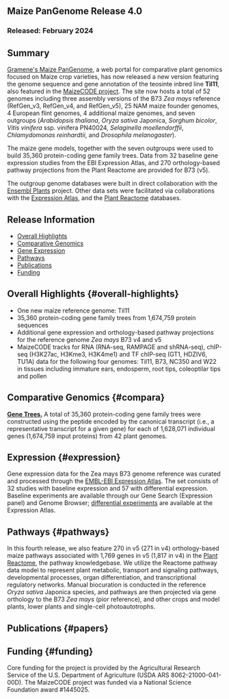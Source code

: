 ## Maize PanGenome Release 4.0
### Released: February 2024
## Summary
[Gramene's Maize PanGenome](http://maize-pangenome.gramene.org), a web portal for comparative plant genomics focused on Maize crop varieties,
has now released a new version featuring the genome sequence and gene annotation of the teosinte inbred line **Til11**, also featured in the [MaizeCODE project](http://www.maizecode.org/data/). The site now hosts a total of 52 genomes including three assembly versions of the B73 _Zea mays_ reference (RefGen_v3, RefGen_v4, and RefGen_v5), 25 NAM maize founder genomes, 4 European flint genomes, 4 additional maize genomes, and seven outgroups (_Arabidopsis thaliana_, _Oryza sativa_ Japonica, _Sorghum bicolor_, _Vitis vinifera_ ssp. vinifera PN40024, _Selaginella moellendorffii_, _Chlamydomonas reinhardtii_, and _Drosophila melanogaster_).

The maize gene models, together with the seven outgroups were used to build 35,360 protein-coding gene family trees. Data from 32 baseline gene expression studies from the EBI Expression Atlas, and 270 orthology-based pathway projections from the Plant Reactome are provided for B73 (v5).

The outgroup genome databases were built in direct collaboration with the [Ensembl Plants](http://plants.ensembl.org) project.
Other data sets were facilitated via collaborations with the [Expression Atlas](https://www.ebi.ac.uk/gxa/plant/experiments),
and the [Plant Reactome](https://plantreactome.gramene.org/) databases.

## Release Information
- [Overall Highlights](#overall-highlights)
- [Comparative Genomics](#compara)
- [Gene Expression](#expression)
- [Pathways](#pathways)
- [Publications](#papers)
- [Funding](#funding)

## Overall Highlights {#overall-highlights}
- One new maize reference genome: Til11
- 35,360 protein-coding gene family trees from 1,674,759 protein sequences
- Additional gene expression and orthology-based pathway projections for the reference 
  genome *Zea mays* B73 v4 and v5
- MaizeCODE tracks for RNA (RNA-seq, RAMPAGE and shRNA-seq), chIP-seq (H3K27ac, H3Kme3, H3K4me1) and TF chIP-seq (GT1, HDZIV6, TU1A) data for the following four genomes: Til11, B73, NC350 and W22 in tissues including immature ears, endosperm, root tips, coleoptilar tips and pollen

## Comparative Genomics {#compara}

[**Gene Trees.**](http://maize-pangenome-ensembl.gramene.org/prot_tree_stats.html) A total of
35,360 protein-coding gene family trees were constructed using the peptide encoded by
the canonical transcript (i.e., a representative transcript for a given gene) for each
of 1,628,071 individual genes (1,674,759 input proteins) from 42 plant genomes.

## Expression {#expression}

Gene expression data for the Zea mays B73 genome reference was curated and
processed through the [EMBL-EBI Expression Atlas](https://www.ebi.ac.uk/gxa/plant/experiments).
The set consists of 32 studies with baseline expression and 57 with differential expression. Baseline experiments
are available through our Gene Search (Expression panel) and Genome Browser; [differential experiments](https://www.ebi.ac.uk/gxa/experiments?kingdom=Plants&species=Zea+mays&experimentType=Differential) are available at the Expression Atlas.

## Pathways {#pathways}

In this fourth release, we also feature 270 in v5 (271 in v4) orthology-based maize pathways associated with 1,769 genes in v5 (1,817 in v4) in the [Plant Reactome](https://plantreactome.gramene.org/), the pathway knowledgebase. We utilize the Reactome pathway data model to represent plant metabolic, transport and signaling pathways, developmental processes, organ differentiation, and transcriptional regulatory networks. Manual biocuration is conducted in the reference _Oryza sativa_ Japonica species, and pathways are then projected via gene orthology to the B73 _Zea mays_ (pior reference), and other crops and model plants, lower plants and single-cell photoautotrophs.

## Publications {#papers}



## Funding {#funding}

Core funding for the project is provided by the Agricultural Research Service of the U.S. Department of Agriculture (USDA ARS 8062-21000-041-00D). The MaizeCODE project was funded via a National Science Foundation award #1445025.
